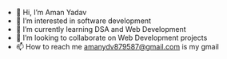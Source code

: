 - 👋 Hi, I’m Aman Yadav
- 👀 I’m interested in software development
- 🌱 I’m currently learning DSA and Web Development
- 💞️ I’m looking to collaborate on Web Development projects
- 📫 How to reach me amanydv879587@gmail.com is my gmail

<!---
amanydv72/amanydv72 is a ✨ special ✨ repository because its `README.md` (this file) appears on your GitHub profile.
You can click the Preview link to take a look at your changes.
--->
